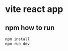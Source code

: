 <!-- vite react app -->

# vite react app

<!-- npm how to run -->

## npm how to run

```bash
npm install
npm run dev
```
